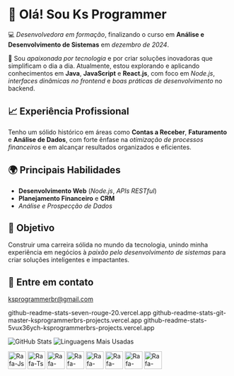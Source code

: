 # 👋 Olá! Sou Ks Programmer  

💻 *Desenvolvedora em formação*, finalizando o curso em **Análise e Desenvolvimento de Sistemas** em *dezembro de 2024*.  

🚀 Sou *apaixonada por tecnologia* e por criar soluções inovadoras que simplificam o dia a dia. Atualmente, estou explorando e aplicando conhecimentos em **Java**, **JavaScript** e **React.js**, com foco em *Node.js*, *interfaces dinâmicas no frontend* e *boas práticas de desenvolvimento* no backend.  

## 📈 Experiência Profissional  
Tenho um sólido histórico em áreas como **Contas a Receber**, **Faturamento** e **Análise de Dados**, com forte ênfase na *otimização de processos financeiros* e em alcançar resultados organizados e eficientes.  

## 🌍 Principais Habilidades  
- **Desenvolvimento Web** (*Node.js*, *APIs RESTful*)  
- **Planejamento Financeiro** e **CRM**  
- *Análise e Prospecção de Dados*  

## 🎯 Objetivo  
Construir uma carreira sólida no mundo da tecnologia, unindo minha experiência em negócios à *paixão pelo desenvolvimento de sistemas* para criar soluções inteligentes e impactantes.  

## 📩 Entre em contato  
ksprogrammerbr@gmail.com 

github-readme-stats-seven-rouge-20.vercel.app
github-readme-stats-git-master-ksprogrammerbrs-projects.vercel.app
github-readme-stats-5vux36ych-ksprogrammerbrs-projects.vercel.app

![GitHub Stats](https://github-readme-stats-seven-rouge-20.vercel.app/api?username=ksprogrammer&show_icons=true&theme=dracula&hide_border=true&hide=issues&custom_title=KsProgrammer's%20GitHub%20Stats&count_private=true&include_all_commits=true)
![Linguagens Mais Usadas](https://github-readme-stats-seven-rouge-20.vercel.app/api/top-langs?username=ksprogrammer&layout=compact&langs_count=8&theme=dracula&hide_border=true)



<div style="display: inline-block;">
  <img src="https://cdn.jsdelivr.net/gh/devicons/devicon@latest/icons/javascript/javascript-original.svg" width="40" height="40" alt="Rafa-Js" />
  <img src="https://cdn.jsdelivr.net/gh/devicons/devicon@latest/icons/typescript/typescript-plain.svg" width="40" height="40" alt="Rafa-Ts" />
  <img src="https://cdn.jsdelivr.net/gh/devicons/devicon@latest/icons/react/react-original.svg" width="40" height="40" alt="Rafa-React" />
  <img src="https://cdn.jsdelivr.net/gh/devicons/devicon@latest/icons/html5/html5-original.svg" width="40" height="40" alt="Rafa-HTML" />
  <img src="https://cdn.jsdelivr.net/gh/devicons/devicon@latest/icons/css3/css3-original.svg" width="40" height="40" alt="Rafa-CSS" />
  <img src="https://cdn.jsdelivr.net/gh/devicons/devicon@latest/icons/python/python-original.svg" width="40" height="40" alt="Rafa-Python" />
  <img src="https://cdn.jsdelivr.net/gh/devicons/devicon@latest/icons/csharp/csharp-original.svg" width="40" height="40" alt="Rafa-Csharp" />
  <img src="https://cdn.discordapp.com/attachments/795358919417397249/825430589581688872/hi.gif" width="40" height="40" alt="Rafa-yoda" />
</div>




